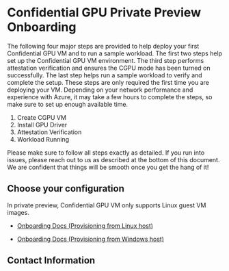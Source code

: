 # Confidential GPU Private Preview Onboarding 

The following four major steps are provided to help deploy your first Confidential GPU VM and to run a sample workload. The first two steps help set up the Confidential GPU VM environment. The third step performs attestation verification and ensures the CGPU mode has been turned on successfully. The last step helps run a sample workload to verify and complete the setup. These steps are only required the first time you are deploying your VM. Depending on your network performance and experience with Azure, it may take a few hours to complete the steps, so make sure to set up enough available time.

1. Create CGPU VM 
2. Install GPU Driver 
3. Attestation Verification
4. Workload Running

Please make sure to follow all steps exactly as detailed. If you run into issues, please reach out to us as described at the bottom of this document. We are confident that things will be smooth once you get the hang of it!


## Choose your configuration 

  In private preview, Confidential GPU VM only supports Linux guest VM images.

- [Onboarding Docs (Provisioning from Linux host)](Customer-Onboarding-Doc-(Provisioning-from-Linux-host-SecureBootDisabled).md)

- [Onboarding Docs (Provisioning from Windows host)](Customer-Onboarding-Doc-(Provisioning-from-Windows-host-SecureBootDisabled).md)

## Contact Information